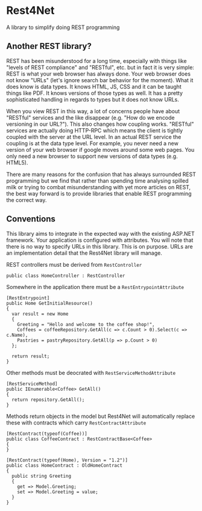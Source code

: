 # Rest4Net
A library to simplify doing REST programming

## Another REST library?

REST has been misunderstood for a long time, especially with things like "levels of REST compliance" and "RESTful", etc.
but in fact it is very simple: REST is what your web browser has always done.  Your web browser does not know "URLs" (let's
ignore search bar behavior for the moment).  What it does know is data types.  It knows HTML, JS, CSS and it can be taught
things like PDF.  It knows versions of those types as well.  It has a pretty sophisticated handling in regards to types but
it does not know URLs.

When you view REST in this way, a lot of concerns people have about "RESTful" services and the like disappear (e.g. "How do
we encode versioning in our URL?").  This also changes how coupling works.  "RESTful" services are actually doing HTTP-RPC
which means the client is tightly coupled with the server at the URL level.  In an actual REST service the coupling is at
the data type level.  For example, you never need a new version of your web browser if google moves around some web pages.
You only need a new browser to support new versions of data types (e.g. HTML5).

There are many reasons for the confusion that has always surrounded REST programming but we find that rather than spending
time analysing spilled milk or trying to combat misunderstanding with yet more articles on REST, the best way forward is to
provide libraries that enable REST programming the correct way.

## Conventions

This library aims to integrate in the expected way with the existing ASP.NET framework.  Your application is configured with
attributes.  You will note that there is no way to specify URLs in this library.  This is on purpose.  URLs are an
implementation detail that the Rest4Net library will manage.

REST controllers must be derived from `RestController`

```
public class HomeController : RestController
```

Somewhere in the application there must be a `RestEntrypointAttribute`

```
[RestEntrypoint]
public Home GetInitialResource()
{
  var result = new Home
  {
    Greeting = "Hello and welcome to the coffee shop!",
    Coffees = coffeeRepository.GetAll(c => c.Count > 0).Select(c => c.Name),
    Pastries = pastryRepository.GetAll(p => p.Count > 0)
  };

  return result;
}
```

Other methods must be deocrated with `RestServiceMethodAttribute`

```
[RestServiceMethod]
public IEnumerable<Coffee> GetAll()
{
  return repository.GetAll();
}
```

Methods return objects in the model but Rest4Net will automatically replace these with contracts which carry
`RestContractAttribute`

```
[RestContract(typeof(Coffee))]
public class CoffeeContract : RestContractBase<Coffee>
{
}

[RestContract(typeof(Home), Version = "1.2")]
public class HomeContract : OldHomeContract
{
  public string Greeting
  {
    get => Model.Greeting;
    set => Model.Greeting = value;
  }
}
```